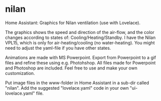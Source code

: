 # nilan
Home Assistant: Graphics for Nilan ventilation (use with Lovelace). 

The graphics shows the speed and direction of the air-flow, and the color changes according to states of: Cooling/Heating/Standby. I have the Nilan VPL15, which is only for air-heating/cooling (no water-heating). You might need to adjust the yaml-file if you have other states.

Animations are made with MS Powerpoint. Export from Powerpoint to a gif files and refine these using e.g. Photohshop.
All files made for Powerpoint and Photoshop are included. Feel free to use and make your own customization.

Put image files in the www-folder in Home Assistant in a sub-dir called "nilan". Add the suggested "lovelace.yaml" code in your own "ui-lovelace.yaml" file. 
